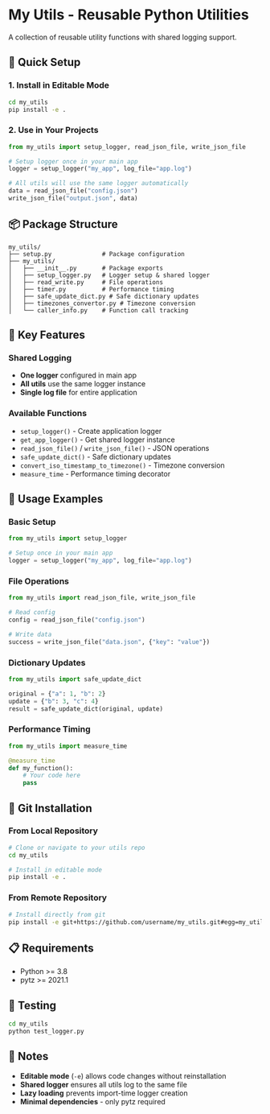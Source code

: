 # My Utils - Reusable Python Utilities

A collection of reusable utility functions with shared logging support.

## 🚀 Quick Setup

### 1. Install in Editable Mode
```bash
cd my_utils
pip install -e .
```

### 2. Use in Your Projects
```python
from my_utils import setup_logger, read_json_file, write_json_file

# Setup logger once in your main app
logger = setup_logger("my_app", log_file="app.log")

# All utils will use the same logger automatically
data = read_json_file("config.json")
write_json_file("output.json", data)
```

## 📦 Package Structure
```
my_utils/
├── setup.py              # Package configuration
├── my_utils/
│   ├── __init__.py       # Package exports
│   ├── setup_logger.py   # Logger setup & shared logger
│   ├── read_write.py     # File operations
│   ├── timer.py          # Performance timing
│   ├── safe_update_dict.py # Safe dictionary updates
│   ├── timezones_convertor.py # Timezone conversion
│   └── caller_info.py    # Function call tracking
```

## 🔧 Key Features

### Shared Logging
- **One logger** configured in main app
- **All utils** use the same logger instance
- **Single log file** for entire application

### Available Functions
- `setup_logger()` - Create application logger
- `get_app_logger()` - Get shared logger instance
- `read_json_file()` / `write_json_file()` - JSON operations
- `safe_update_dict()` - Safe dictionary updates
- `convert_iso_timestamp_to_timezone()` - Timezone conversion
- `measure_time` - Performance timing decorator

## 🎯 Usage Examples

### Basic Setup
```python
from my_utils import setup_logger

# Setup once in your main app
logger = setup_logger("my_app", log_file="app.log")
```

### File Operations
```python
from my_utils import read_json_file, write_json_file

# Read config
config = read_json_file("config.json")

# Write data
success = write_json_file("data.json", {"key": "value"})
```

### Dictionary Updates
```python
from my_utils import safe_update_dict

original = {"a": 1, "b": 2}
update = {"b": 3, "c": 4}
result = safe_update_dict(original, update)
```

### Performance Timing
```python
from my_utils import measure_time

@measure_time
def my_function():
    # Your code here
    pass
```

## 🔄 Git Installation

### From Local Repository
```bash
# Clone or navigate to your utils repo
cd my_utils

# Install in editable mode
pip install -e .
```

### From Remote Repository
```bash
# Install directly from git
pip install -e git+https://github.com/username/my_utils.git#egg=my_utils
```

## 📋 Requirements
- Python >= 3.8
- pytz >= 2021.1

## 🧪 Testing
```bash
cd my_utils
python test_logger.py
```

## 📝 Notes
- **Editable mode** (`-e`) allows code changes without reinstallation
- **Shared logger** ensures all utils log to the same file
- **Lazy loading** prevents import-time logger creation
- **Minimal dependencies** - only pytz required 
